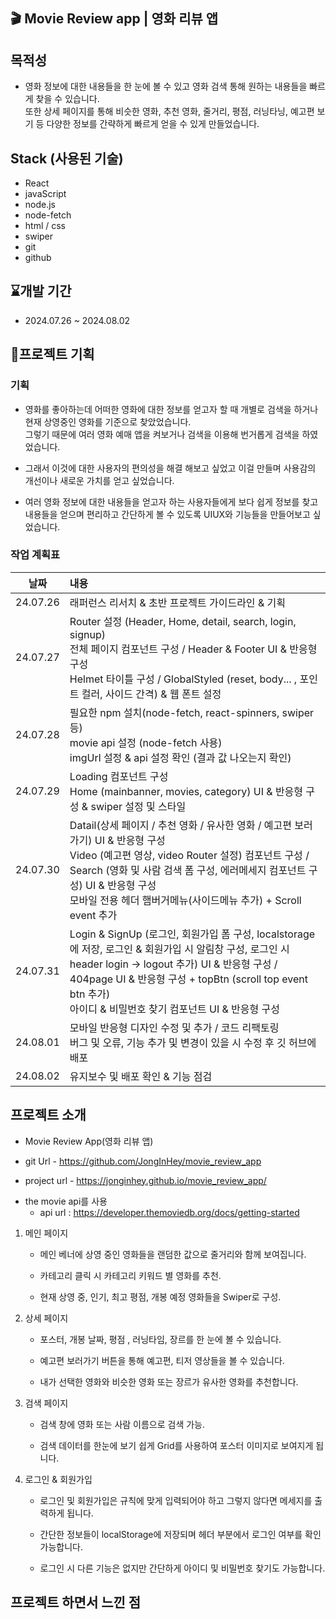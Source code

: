 ## 🎬 Movie Review app | 영화 리뷰 앱

## 목적성

- 영화 정보에 대한 내용들을 한 눈에 볼 수 있고 영화 검색 통해 원하는 내용들을 빠르게 찾을 수 있습니다. <br> 또한 상세 페이지를 통해 비슷한 영화, 추천 영화, 줄거리, 평점, 러닝타닝, 예고편 보기 등 다양한 정보를 간략하게 빠르게 얻을 수 있게 만들었습니다.

## Stack (사용된 기술)

- React
- javaScript
- node.js
- node-fetch
- html / css
- swiper
- git
- github

## ⌛개발 기간

- 2024.07.26 ~ 2024.08.02

## 📃프로젝트 기획

### 기획

- 영화를 좋아하는데 어떠한 영화에 대한 정보를 얻고자 할 때 개별로 검색을 하거나 현재 상영중인 영화를 기준으로 찾았었습니다. <br> 그렇기 때문에 여러 영화 예매 앱을 켜보거나 검색을 이용해 번거롭게 검색을 하였었습니다.

- 그래서 이것에 대한 사용자의 편의성을 해결 해보고 싶었고 이걸 만들며 사용감의 개선이나 새로운 가치를 얻고 싶었습니다.

* 여러 영화 정보에 대한 내용들을 얻고자 하는 사용자들에게 보다 쉽게 정보를 찾고 내용들을 얻으며 편리하고 간단하게 볼 수 있도록 UIUX와 기능들을 만들어보고 싶었습니다.

### 작업 계획표

|   날짜   | 내용                                                                                                                                                                                                                                                                                             |
| :------: | :----------------------------------------------------------------------------------------------------------------------------------------------------------------------------------------------------------------------------------------------------------------------------------------------- |
| 24.07.26 | 래퍼런스 리서치 & 초반 프로젝트 가이드라인 & 기획                                                                                                                                                                                                                                                |
| 24.07.27 | Router 설정 (Header, Home, detail, search, login, signup)<br> 전체 페이지 컴포넌트 구성 / Header & Footer UI & 반응형 구성 <br> Helmet 타이틀 구성 / GlobalStyled (reset, body... , 포인트 컬러, 사이드 간격) & 웹 폰트 설정                                                                     |
| 24.07.28 | 필요한 npm 설치(node-fetch, react-spinners, swiper 등) <br> movie api 설정 (node-fetch 사용) <br> imgUrl 설정 & api 설정 확인 (결과 값 나오는지 확인)                                                                                                                                            |
| 24.07.29 | Loading 컴포넌트 구성<br> Home (mainbanner, movies, category) UI & 반응형 구성 & swiper 설정 및 스타일                                                                                                                                                                                           |
| 24.07.30 | Datail(상세 페이지 / 추천 영화 / 유사한 영화 / 예고편 보러가기) UI & 반응형 구성 <br> Video (예고편 영상, video Router 설정) 컴포넌트 구성 / Search (영화 및 사람 검색 폼 구성, 에러메세지 컴포넌트 구성) UI & 반응형 구성 <br> 모바일 전용 헤더 햄버거메뉴(사이드메뉴 추가) + Scroll event 추가 |
| 24.07.31 | Login & SignUp (로그인, 회원가입 폼 구성, localstorage에 저장, 로그인 & 회원가입 시 알림창 구성, 로그인 시 header login -> logout 추가) UI & 반응형 구성 / 404page UI & 반응형 구성 + topBtn (scroll top event btn 추가) <br>아이디 & 비밀번호 찾기 컴포넌트 UI & 반응형 구성                    |
| 24.08.01 | 모바일 반응형 디자인 수정 및 추가 / 코드 리팩토링 <br>버그 및 오류, 기능 추가 및 변경이 있을 시 수정 후 깃 허브에 배포                                                                                                                                                                           |
| 24.08.02 | 유지보수 및 배포 확인 & 기능 점검                                                                                                                                                                                                                                                                |

## 프로젝트 소개

- Movie Review App(영화 리뷰 앱)

- git Url - https://github.com/JongInHey/movie_review_app

- project url - https://jonginhey.github.io/movie_review_app/

* the movie api를 사용
  - api url : https://developer.themoviedb.org/docs/getting-started

1. 메인 페이지

   - 메인 베너에 상영 중인 영화들을 랜덤한 값으로 줄거리와 함께 보여집니다.

   - 카테고리 클릭 시 카테고리 키워드 별 영화를 추천.

   - 현재 상영 중, 인기, 최고 평점, 개봉 예정 영화들을 Swiper로 구성.

2. 상세 페이지

   - 포스터, 개봉 날짜, 평점 , 러닝타임, 장르를 한 눈에 볼 수 있습니다.

   - 예고편 보러가기 버튼을 통해 예고편, 티저 영상들을 볼 수 있습니다.

   - 내가 선택한 영화와 비슷한 영화 또는 장르가 유사한 영화를 추천합니다.

3. 검색 페이지

   - 검색 창에 영화 또는 사람 이름으로 검색 가능.

   - 검색 데이터를 한눈에 보기 쉽게 Grid를 사용하여 포스터 이미지로 보여지게 됩니다.

4. 로그인 & 회원가입

   - 로그인 및 회원가입은 규칙에 맞게 입력되어야 하고 그렇지 않다면 메세지를 출력하게 됩니다.

   - 간단한 정보들이 localStorage에 저장되며 헤더 부분에서 로그인 여부를 확인 가능합니다.

   - 로그인 시 다른 기능은 없지만 간단하게 아이디 및 비밀번호 찾기도 가능합니다.

## 프로젝트 하면서 느낀 점
